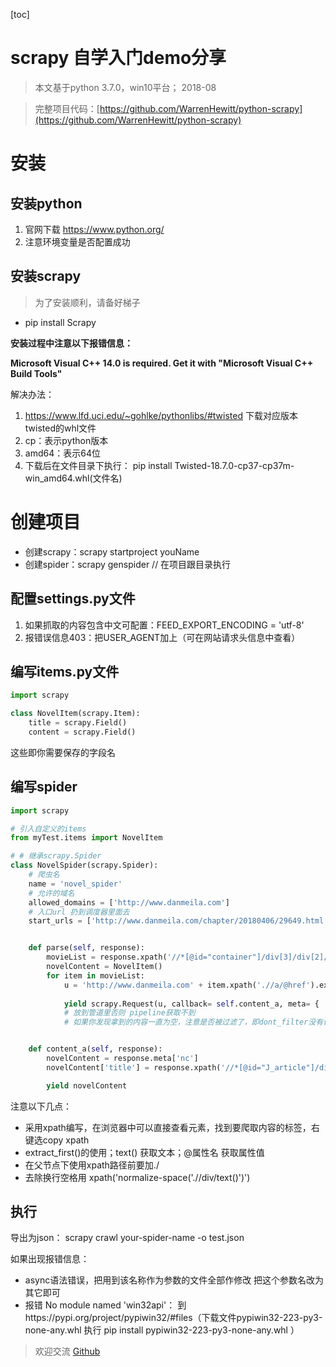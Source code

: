 [toc]

# scrapy 自学入门demo分享

> 本文基于python 3.7.0，win10平台； 2018-08

> 完整项目代码：[https://github.com/WarrenHewitt/python-scrapy](https://github.com/WarrenHewitt/python-scrapy)

# 安装
## 安装python 
1. 官网下载 https://www.python.org/
2. 注意环境变量是否配置成功

## 安装scrapy
> 为了安装顺利，请备好梯子

- pip install Scrapy

**安装过程中注意以下报错信息：**

**Microsoft Visual C++ 14.0 is required. Get it with "Microsoft Visual C++ Build Tools"** 

解决办法：
1. https://www.lfd.uci.edu/~gohlke/pythonlibs/#twisted 下载对应版本twisted的whl文件
2. cp：表示python版本
3. amd64：表示64位
4. 下载后在文件目录下执行： pip install Twisted-18.7.0-cp37-cp37m-win_amd64.whl(文件名)

# 创建项目

- 创建scrapy：scrapy startproject youName
- 创建spider：scrapy genspider <name> <domain> // 在项目跟目录执行

## 配置settings.py文件
1. 如果抓取的内容包含中文可配置：FEED_EXPORT_ENCODING = 'utf-8'
2. 报错误信息403：把USER_AGENT加上（可在网站请求头信息中查看）

## 编写items.py文件
```python
import scrapy

class NovelItem(scrapy.Item):
    title = scrapy.Field()
    content = scrapy.Field()
```
这些即你需要保存的字段名

## 编写spider
```python
import scrapy

# 引入自定义的items
from myTest.items import NovelItem

# # 继承scrapy.Spider
class NovelSpider(scrapy.Spider):
    # 爬虫名
    name = 'novel_spider'
    # 允许的域名
    allowed_domains = ['http://www.danmeila.com']
    # 入口url 扔到调度器里面去
    start_urls = ['http://www.danmeila.com/chapter/20180406/29649.html']


    def parse(self, response):
        movieList = response.xpath('//*[@id="container"]/div[3]/div[2]/div[2]/div/div/ul/li')
        novelContent = NovelItem()
        for item in movieList:
            u = 'http://www.danmeila.com' + item.xpath('.//a/@href').extract_first()
            
            yield scrapy.Request(u, callback= self.content_a, meta= { 'nc': novelContent }, dont_filter = True)
            # 放到管道里否则 pipeline获取不到
            # 如果你发现拿到的内容一直为空，注意是否被过滤了，即dont_filter没有设置


    def content_a(self, response):
        novelContent = response.meta['nc']
        novelContent['title'] = response.xpath('//*[@id="J_article"]/div[1]/h1/text()').extract_first()

        yield novelContent
```

注意以下几点：
  - 采用xpath编写，在浏览器中可以直接查看元素，找到要爬取内容的标签，右键选copy xpath
  - extract_first()的使用；text() 获取文本；@属性名  获取属性值
  - 在父节点下使用xpath路径前要加./
  - 去除换行空格用 xpath('normalize-space('.//div/text()')')

## 执行
导出为json： scrapy crawl your-spider-name -o test.json

如果出现报错信息：
- async语法错误，把用到该名称作为参数的文件全部作修改 把这个参数名改为其它即可
- 报错 No module named 'win32api'： 到https://pypi.org/project/pypiwin32/#files（下载文件pypiwin32-223-py3-none-any.whl 执行 pip install pypiwin32-223-py3-none-any.whl ）

> 欢迎交流 [Github](https://github.com/WarrenHewitt/blog-note)